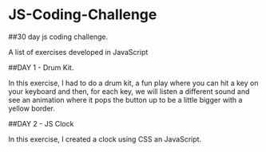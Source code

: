 # JS-Coding-Challenge

##30 day js coding challenge.

A list of exercises developed in JavaScript

##DAY 1 - Drum Kit.

In this exercise, I had to do a drum kit, a fun play where you can hit a key on your keyboard and then, for each key, we will listen a different sound and see an animation where it pops the button up to be a little bigger with a yellow border. 

##DAY 2 - JS Clock

In this exercise, I created a clock using CSS an JavaScript. 
